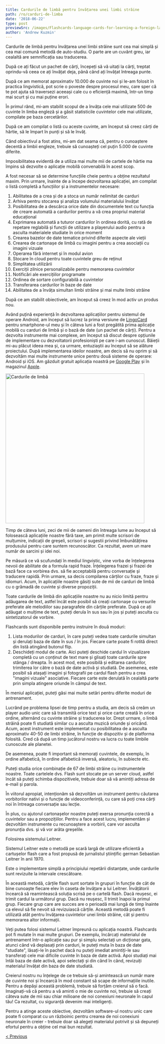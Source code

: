 ```yaml
---
title: Cardurile de limbă pentru învățarea unei limbi străine
path: /ro/carduri-de-limba
date: '2018-06-22'
type: post
previewSrc: /images/Flashcards-language-cards-for-learning-a-foreign-language.-The-best-method-of-memorizing-words.jpg
author: 'Andrew Kuzmin'
---
```


Cardurile de limbă pentru învățarea unei limbi străine sunt cea mai simplă și cea mai comună metodă de auto-studiu. O parte are un cuvânt greu, iar cealaltă are semnificația sau traducerea.

După ce ați făcut un pachet de cărți, începeți să vă uitați la cărți, treptat oprindu-vă ceea ce ați învățat deja, până când ați învățat întreaga punte.

După ce am memorat aproximativ 10.000 de cuvinte noi și le-am folosit în practica lingvistică, pot scrie o poveste despre procesul meu, care sper că te pot ajuta să traversezi aceeași cale cu o eficiență maximă, într-un timp mai scurt și cu mai puține erori.

În primul rând, mi-am stabilit scopul de a învăța cele mai utilizate 500 de cuvinte în limba engleză și a găsit statisticile cuvintelor cele mai utilizate, compilate pe baza cercetărilor.

După ce am compilat o listă cu aceste cuvinte, am început să creez cărți de hârtie, să le împart în punți și să le învăț.

Când obiectivul a fost atins, mi-am dat seama că, pentru o cunoaștere decentă a limbii engleze, trebuie să cunoașteți cel puțin 5.000 de cuvinte diferite.

Imposibilitatea evidentă de a utiliza mai multe mii de cartele de hârtie ma împins să dezvolte o aplicație mobilă convenabilă în acest scop.

A fost necesar să se determine funcțiile cheie pentru a obține rezultatul maxim. Prin urmare, înainte de a începe dezvoltarea aplicației, am compilat o listă completă a funcțiilor și a instrumentelor necesare:

1. Abilitatea de a crea și de a stoca un număr nelimitat de carduri
2. Arhiva pentru stocarea și analiza volumului materialului învățat
3. Posibilitatea de a descărca orice date din documentele text cu funcția de creare automată a cardurilor pentru a vă crea propriul material educațional
4. Exprimarea automată a tuturor cardurilor în ordinea dorită, cu rată de repetare reglabilă și funcții de utilizare a playerului audio pentru a asculta materialele studiate în orice moment
5. Crearea bazelor de date tematice privind diferite aspecte ale vieții
6. Crearea de cartonașe de limbă cu imagini pentru a crea asociații cu imagini vizuale
7. Operarea fără internet și în modul avion
8. Stocare în cloud pentru toate cuvintele greu de reținut
9. Simplitatea utilizării
10. Exerciții zilnice personalizabile pentru memorarea cuvintelor
11. Notificări ale exercițiilor programate
12. Ordinea de sortare configurabilă a cuvintelor
13. Transferarea cardurilor în baze de date
14. Abilitatea de a învăța simultan limbi străine și mai multe limbi străine

După ce am stabilit obiectivele, am început să creez în mod activ un produs nou.

Având puțină experiență în dezvoltarea aplicațiilor pentru sistemul de operare Android, am început să lucrez la prima versiune de <a href="https://lingocard.com" target="_blank" rel="noopener">LingoCard </a>pentru smartphone-ul meu și în câteva luni a fost pregătită prima aplicație mobilă cu carduri de limbă și o bază de date (un pachet de cărți). Pentru a dezvolta instrumente mai complexe, am început să discut despre opțiunile de implementare cu dezvoltatorii profesioniști pe care i-am cunoscut. Băieții mi-au plăcut ideea mea și, ca urmare, entuziaștii au început să se alăture proiectului. După implementarea ideilor noastre, am decis să nu oprim și să dezvoltăm mai multe instrumente unice pentru două sisteme de operare: Android și iOS. Am găzduit gratuit aplicația noastră pe <a href="https://play.google.com/store/apps/details?id=com.lingocard.lingocard" target="_blank" rel="noopener">Google Play</a> și în magazinul <a href="https://itunes.apple.com/us/app/lingocard/id1217076835?mt=8" target="_blank" rel="noopener">Apple</a>.

<img class="aligncenter wp-image-7109" src="../images/2018/05/LingoCard-play.png" alt="Cardurile de limbă" width="453" height="487" />

Timp de câteva luni, zeci de mii de oameni din întreaga lume au început să folosească aplicațiile noastre fără taxe, am primit multe scrisori de mulțumire, indicații de greșeli, scrisori și sugestii privind îmbunătățirea produsului pentru care suntem recunoscător. Ca rezultat, avem un mare număr de sarcini și idei noi.

Pe măsură ce vă scufundați în mediul lingvistic, vine vorba de înțelegerea nevoii de abilitate de a formula rapid fraze. Înțelegerea frazei și frazei de bază face ca vorbirea dvs. să fie acceptabilă pentru conversație și traducere rapidă. Prin urmare, sa decis compilarea cărților cu fraze, fraze și idiomuri. Acum, în aplicațiile noastre găsiți sute de mii de carduri de limbă cu o grămadă de cuvinte și diverse propoziții.

Toate cardurile de limbă din aplicațiile noastre nu au nicio limită pentru adăugarea de text, astfel încât este posibil să creați cartonașe cu versurile preferate ale melodiilor sau paragrafele din cărțile preferate. După ce ați adăugat o mulțime de text, puteți derula în sus sau în jos și puteți asculta cu sintetizatorul de vorbire.

Flashcards sunt disponibile pentru instruire în două moduri:

1. Lista modurilor de carduri, în care puteți vedea toate cardurile simultan și derulați baza de date în sus / în jos. Fiecare carte poate fi rotită direct din listă atingând butonul flip.
2. Deschideți modul de carte. Aici puteți deschide cardul în vizualizare completă cu un conținut de text mare și glisați toate cardurile spre stânga / dreapta. În acest mod, este posibilă și editarea cardurilor, trimiterea lor către o bază de date activă și studiată. De asemenea, este posibil să atașați imagini și fotografii pe cardul flash pentru a crea "imagini vizuale" asociative. Fiecare carte este derulată în cealaltă parte prin simpla atingere oriunde în câmpul de text.

În meniul aplicației, puteți găsi mai multe setări pentru diferite moduri de antrenament.

Lucrând pe problema lipsei de timp pentru a studia, am decis să creăm un player audio unic care să transmită orice text și orice carte creată în orice ordine, alternând cu cuvinte străine și traducerea lor. Drept urmare, o limbă străină poate fi studiată similar cu a asculta muzică oriunde și oricând. Acum, acest instrument este implementat cu posibilitatea de a asculta aproximativ 40-50 de limbi străine, în funcție de dispozitiv și de platforma folosită. Cred că după un timp jucătorul nostru va lucra cu toate limbile cunoscute ale planetei.

De asemenea, poate fi important să memorați cuvintele, de exemplu, în ordine alfabetică, în ordine alfabetică inversă, aleatoriu, în subiecte etc.

Puteți studia orice combinație de 67 de limbi străine cu instrumentele noastre. Toate cartelele dvs. Flash sunt stocate pe un server cloud, astfel încât să puteți schimba dispozitivele, trebuie doar să vă amintiți adresa de e-mail și parola.

În viitorul apropiat, intenționăm să dezvoltăm un instrument pentru căutarea vorbitorilor nativi și o funcție de videoconferință, cu care să poți crea cărți noi în întreaga conversație sau lecție.

În plus, cu ajutorul cartonașelor noastre puteți exersa pronunția corectă a cuvintelor sau a propozițiilor. Pentru a face acest lucru, implementăm și dezvoltăm instrumente cu recunoaștere a vorbirii, care vor asculta pronunția dvs. și vă vor arăta greșelile.

Folosirea sistemului Leitner.

Sistemul Leitner este o metodă pe scară largă de utilizare eficientă a cartușelor flash care a fost propusă de jurnalistul științific german Sebastian Leitner în anii 1970.

Este o implementare simplă a principiului repetării distanțate, unde cardurile sunt revizuite la intervale crescătoare.

În această metodă, cărțile flash sunt sortate în grupuri în funcție de cât de bine cunoaște fiecare elev în caseta de învățare a lui Leitner. Învățătorii încearcă să reamintească soluția scrisă pe o cartelă flash. Dacă reușesc, ei trimit cardul la următorul grup. Dacă nu reușesc, îl trimit înapoi la primul grup. Fiecare grup care are succes are o perioadă mai lungă de timp înainte ca elevul să fie nevoit să revizuiască cărțile. Această metodă poate fi utilizată atât pentru învățarea cuvintelor unei limbi străine, cât și pentru memorarea altor informații.

Veți putea folosi sistemul Leitner împreună cu aplicația noastră. Flashcards pot fi mutate în mai multe grupuri. De exemplu, încărcați materialul de antrenament într-o aplicație sau pur și simplu selectați un dicționar gata, atunci când vă deplasați prin carduri, le puteți muta în baza de date "studiate", lăsați-le în pachet dacă nu puteți imediat amintiți-le sau transferați cele mai dificile cuvinte în baza de date activă. Apoi studiați mai întâi baza de date activă, apoi selectați și din când în când, revizuiți materialul învățat din baza de date studiată.

Creierul nostru nu înțelege de ce trebuie să-și amintească un număr mare de cuvinte noi și încearcă în mod constant să scape de informațiile inutile. Pentru a depăși această problemă, trebuie să forțăm creierul să o facă. Imaginați-vă că pentru a vă aminti o mie de cuvinte noi, trebuie să creați câteva sute de mii sau chiar milioane de noi conexiuni neuronale în capul tău! Ca rezultat, cu siguranță devenim mai inteligenți.

Pentru a atinge aceste obiective, dezvoltăm software-ul nostru unic care poate fi comparat cu un războinic pentru crearea de noi conexiuni neuronale în creier - trebuie doar să alegeți materialul potrivit și să depuneți efortul pentru a obține cel mai bun rezultat.

<a href="/ro/imbunatateste-vocabularul">< Previous</a>
